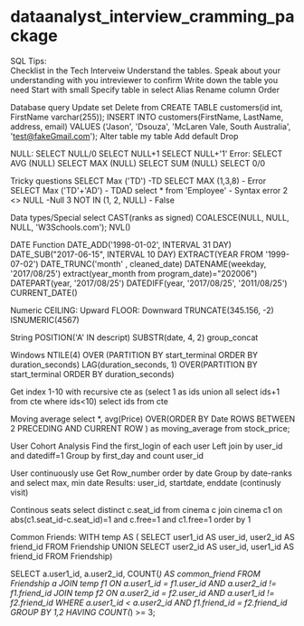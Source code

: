 # dataanalyst_interview_cramming_package

SQL Tips:  
Checklist in the Tech Interveiw
Understand the tables. Speak about your understanding with you intreviewer to confirm
Write down the table you need
Start with small
Specify table in select
Alias
Rename column
Order 

Database query
Update set
Delete from
CREATE TABLE customers(id int, FirstName varchar(255));
INSERT INTO customers(FirstName, LastName, address, email)
VALUES ('Jason', 'Dsouza', 'McLaren Vale, South Australia', 'test@fakeGmail.com');
Alter table my table
Add default
Drop 

NULL: 
SELECT NULL/0
SELECT NULL+1
SELECT NULL+'1'
Error:
SELECT AVG (NULL)
SELECT MAX (NULL)
SELECT SUM (NULL)
SELECT 0/0
 
Tricky questions
SELECT Max ('TD')  -TD
SELECT MAX  (1,3,8) - Error
SELECT Max ('TD'+'AD')  - TDAD
select * from 'Employee'  - Syntax error
2 <> NULL  -Null
3 NOT IN (1, 2, NULL)  - False

Data types/Special select
CAST(ranks as signed)
COALESCE(NULL, NULL, NULL, 'W3Schools.com');
NVL()
 
 
DATE Function
DATE_ADD('1998-01-02', INTERVAL 31 DAY)  
DATE_SUB("2017-06-15", INTERVAL 10 DAY)
EXTRACT(YEAR FROM '1999-07-02') 
DATE_TRUNC('month'  , cleaned_date)
DATENAME(weekday, '2017/08/25')
extract(year_month from program_date)="202006")
DATEPART(year, '2017/08/25')
DATEDIFF(year, '2017/08/25', '2011/08/25') 
CURRENT_DATE()
 
Numeric
CEILING: Upward
FLOOR: Downward
TRUNCATE(345.156, -2)
ISNUMERIC(4567)
 
String
POSITION('A' IN descript)
SUBSTR(date, 4, 2)
group_concat
 
Windows
NTILE(4) OVER (PARTITION BY start_terminal ORDER BY duration_seconds)
LAG(duration_seconds, 1) OVER(PARTITION BY start_terminal ORDER BY duration_seconds)
 
Get index 1-10
with recursive cte as 
(select 1 as ids
    union all
    select ids+1 from cte
    where ids<10)
select ids
from cte 
 
Moving average
select *,
  avg(Price) OVER(ORDER BY Date
     ROWS BETWEEN 2 PRECEDING AND CURRENT ROW )
     as moving_average
from stock_price;
 
 
 
User Cohort Analysis
Find the first_login of each user
Left join by user_id and datediff=1
Group by first_day and count user_id
 
User continuously use
Get Row_number order by date
Group by date-ranks and select max, min date
Results: user_id, startdate, enddate (continusly visit)
 
Continous seats
select distinct c.seat_id
from cinema c
join cinema c1
on abs(c1.seat_id-c.seat_id)=1
and c.free=1 and c1.free=1
order by 1
 
Common Friends:
WITH temp AS (
  SELECT
    user1_id AS user_id,
    user2_id AS friend_id
  FROM
    Friendship
  UNION
  SELECT
    user2_id AS user_id,
    user1_id AS friend_id
  FROM
    Friendship)
 
SELECT
  a.user1_id,
  a.user2_id,
  COUNT(*) AS common_friend
FROM
  Friendship a
  JOIN temp f1 
  ON a.user1_id = f1.user_id AND a.user2_id != f1.friend_id
  JOIN temp f2 
  ON a.user2_id = f2.user_id AND a.user1_id != f2.friend_id
WHERE
  a.user1_id < a.user2_id
  AND f1.friend_id = f2.friend_id
GROUP BY 1,2
HAVING COUNT(*) >= 3;
